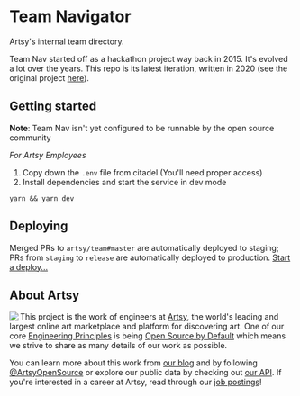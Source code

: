 # Team Navigator

Artsy's internal team directory.

Team Nav started off as a hackathon project way back in 2015. It's evolved a lot over the years. This repo is its latest iteration, written in 2020 (see the original project [here](https://github.com/artsy/team-navigator)).

## Getting started

**Note**: Team Nav isn't yet configured to be runnable by the open source community

_For Artsy Employees_

1. Copy down the `.env` file from citadel (You'll need proper access)
2. Install dependencies and start the service in dev mode

```
yarn && yarn dev
```

## Deploying

Merged PRs to `artsy/team#master` are automatically deployed to staging; PRs from `staging` to `release` are automatically deployed to production. [Start a deploy...](https://github.com/artsy/team/compare/release...staging?expand=1)

## About Artsy

<a href="https://www.artsy.net/">
  <img align="left" src="https://avatars2.githubusercontent.com/u/546231?s=200&v=4"/>
</a>

This project is the work of engineers at [Artsy][footer_website], the world's
leading and largest online art marketplace and platform for discovering art.
One of our core [Engineering Principles][footer_principles] is being [Open
Source by Default][footer_open] which means we strive to share as many details
of our work as possible.

You can learn more about this work from [our blog][footer_blog] and by following
[@ArtsyOpenSource][footer_twitter] or explore our public data by checking out
[our API][footer_api]. If you're interested in a career at Artsy, read through
our [job postings][footer_jobs]!

[footer_website]: https://www.artsy.net/
[footer_principles]: culture/engineering-principles.md
[footer_open]: culture/engineering-principles.md#open-source-by-default
[footer_blog]: https://artsy.github.io/
[footer_twitter]: https://twitter.com/ArtsyOpenSource
[footer_api]: https://developers.artsy.net/
[footer_jobs]: https://www.artsy.net/jobs
